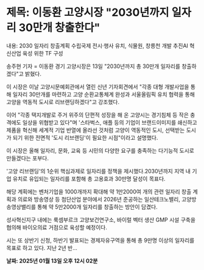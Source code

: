 # **제목: 이동환 고양시장 "2030년까지 일자리 30만개 창출한다"**

  내용: 2030 일자리 창출계획 수립국제 전시·행사 유치, 식물원, 창릉천 개발 추진AI 혁신산업 육성 위한 TF 구성

송주현 기자 = 이동환 경기 고양시장은 13일 "2030년까지 총 30만개 일자리를 창출하겠다"고 밝혔다.

이 시장은 이날 고양시문예회관에서 열린 신년 기자회견에서 "각종 대형 개발사업을 통해 일자리 30만개를 마련하고 고양 순환교통체계 완성과 서울올림픽 유치 협력을 통해 고양을 역동적 도시로 리브랜딩하겠다"고 강조했다.

이어 "각종 택지개발로 주거 위주의 단편적 성장을 해 온 고양시는 경기침체 등 작은 충격에도 일상을 위협받고 있다"며 '스타벅스, 애플 등의 기업이 브랜드이미지를 쇄신하고 제품을 혁신해 세계적 기업 반열에 올라선 것처럼 고양이 역동적인 도시, 선택받는 도시가 되기 위한 전면적 '도시 리브랜딩'이 필요한 시점"이라고 설명했다.

이 시장은 올해 일자리, 문화, 교육 등 시민의 다양한 요구를 충족하는 다기능적 도시로 만들겠다는 포부다.

'고양 리브랜딩'의 1순위 핵심과제로 일자리를 정책을 제시했다.2030년까지 지역 내 기업 유치로 유입되는 일자리를 포함해 총 고용효과 30만명 달성이 목표다.

해당 계획에는 벤처기업을 1000개까지 확대해 약 1만2000여 개의 관련 일자리 창출 계획과 의료와 방송영상 등 첨단산업 분야에서 2026년 준공하는 일산테크노밸리, 고양방송영상밸리를 통해 약 5만2000개 일자리를 창출하는 방안이 담겼다.

성사혁신지구 내에는 룩셈부르크 고양보건연구소, 바이럴 벡터 생산 GMP 시설 구축을 협의해 바이오의료 거점으로 육성할 예정이다.

시는 또 상반기 신청, 하반기 발표되는 경제자유구역을 통해 총 9만명 이상의 일자리를 목표로 하고 있다. 지난 2년 반...

  **날짜: 2025년 01월 13일 오후 12시 02분**